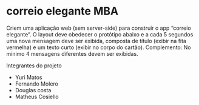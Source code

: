 # correio elegante MBA
Criem uma aplicação web (sem server-side) para construir o app “correio elegante”. O layout deve obedecer o protótipo abaixo e a cada 5 segundos uma nova mensagem deve ser exibida, composta de título (exibir na fita vermelha) e um texto curto (exibir no corpo do cartão). Complemento: No mínimo 4 mensagens diferentes devem ser exibidas.


Integrantes do projeto

- Yuri Matos
- Fernando Molero
- Douglas costa
- Matheus Cosiello

